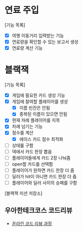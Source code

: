 # 연료 주입
[기능 목록]
- [X] 여행 이동거리 입력받는 기능
- [X] 연료량을 확인할 수 있는 보고서 생성
- [X] 연료량 계산 기능

# 블랙잭
[기능 목록]
- [x] 게임에 필요한 카드 생성 기능
- [x] 게임에 찰여할 플레이어를 생성
  - [x] 이름 빈칸은 안됨
  - [x] 중복된 이름이 있으면 안됨
- [x] 현재 차례 플레이어를 지목
- [x] 차례 넘기는 기능
- [x] 점수를 계산
  - [x] 에이스 카드 점수 최적화
- [ ] 상태룰 구함
- [ ] 덱에서 카드 한장 뽑음
- [ ] 플레이어들에게 카드 2장 나눠줌
- [ ] open할 카드를 선택함
- [ ] 플레이어가 원하면 카드 한장 더 줌
- [ ] 딜러가 hit이 아니면 카드 한장 더 줌
- [ ] 플레이어와 딜러 사이의 승패를 구함

[블랙잭 미션 저장소]

## 우아한테크코스 코드리뷰

- [온라인 코드 리뷰 과정](https://github.com/woowacourse/woowacourse-docs/blob/master/maincourse/README.md)

